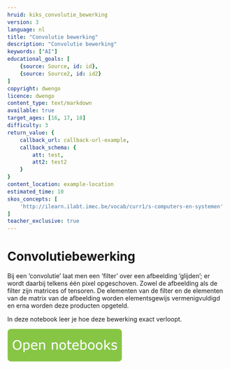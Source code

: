 ```yaml
---
hruid: kiks_convolutie_bewerking
version: 3
language: nl
title: "Convolutie bewerking"
description: "Convolutie bewerking"
keywords: ["AI"]
educational_goals: [
    {source: Source, id: id}, 
    {source: Source2, id: id2}
]
copyright: dwengo
licence: dwengo
content_type: text/markdown
available: true
target_ages: [16, 17, 18]
difficulty: 3
return_value: {
    callback_url: callback-url-example,
    callback_schema: {
        att: test,
        att2: test2
    }
}
content_location: example-location
estimated_time: 10
skos_concepts: [
    'http://ilearn.ilabt.imec.be/vocab/curr1/s-computers-en-systemen'
]
teacher_exclusive: true
---
```


# Convolutiebewerking
Bij een ’convolutie’ laat men een ’filter’ over een afbeelding ’glijden’; er wordt daarbij telkens één pixel opgeschoven. 
Zowel de afbeelding als de filter zijn matrices of tensoren. De elementen van de filter en de elementen van de matrix van de afbeelding worden
elementsgewijs vermenigvuldigd en erna worden deze producten opgeteld. 

In deze notebook leer je hoe deze bewerking exact verloopt.

[![](embed/Knop.png "Knop")](https://kiks.ilabt.imec.be/jupyterhub/?id=1751 "Convolutie bewerking")
